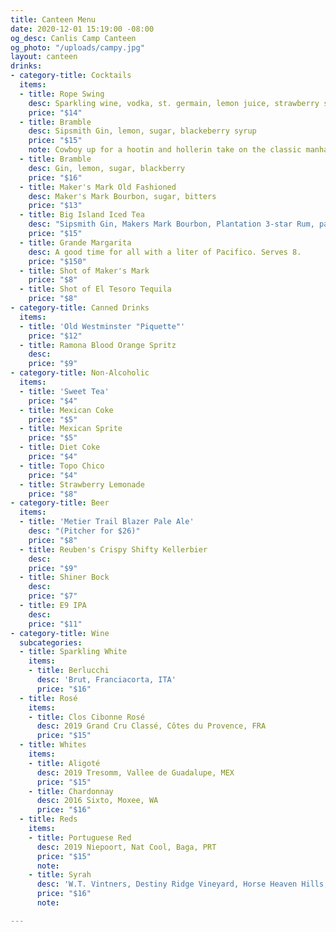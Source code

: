 ```yaml
---
title: Canteen Menu
date: 2020-12-01 15:19:00 -08:00
og_desc: Canlis Camp Canteen
og_photo: "/uploads/campy.jpg"
layout: canteen
drinks:
- category-title: Cocktails
  items:
  - title: Rope Swing
    desc: Sparkling wine, vodka, st. germain, lemon juice, strawberry syrup, soda (Pitcher for $45)
    price: "$14"
  - title: Bramble
    desc: Sipsmith Gin, lemon, sugar, blackeberry syrup
    price: "$15"
    note: Cowboy up for a hootin and hollerin take on the classic manhattan.
  - title: Bramble
    desc: Gin, lemon, sugar, blackberry
    price: "$16"
  - title: Maker's Mark Old Fashioned
    desc: Maker's Mark Bourbon, sugar, bitters
    price: "$13"
  - title: Big Island Iced Tea
    desc: "Sipsmith Gin, Makers Mark Bourbon, Plantation 3-star Rum, passion fruit, lime, sweet tea, soda. (Pitcher for $50)"
    price: "$15"
  - title: Grande Margarita
    desc: A good time for all with a liter of Pacifico. Serves 8.
    price: "$150"
  - title: Shot of Maker's Mark
    price: "$8"
  - title: Shot of El Tesoro Tequila
    price: "$8"
- category-title: Canned Drinks
  items:
  - title: 'Old Westminster "Piquette"'
    price: "$12"
  - title: Ramona Blood Orange Spritz
    desc:
    price: "$9"
- category-title: Non-Alcoholic
  items:
  - title: 'Sweet Tea'
    price: "$4"
  - title: Mexican Coke
    price: "$5"
  - title: Mexican Sprite
    price: "$5"
  - title: Diet Coke
    price: "$4"
  - title: Topo Chico
    price: "$4"
  - title: Strawberry Lemonade
    price: "$8"
- category-title: Beer
  items:
  - title: 'Metier Trail Blazer Pale Ale'
    desc: "(Pitcher for $26)"
    price: "$8"
  - title: Reuben's Crispy Shifty Kellerbier
    desc:
    price: "$9"
  - title: Shiner Bock
    desc:
    price: "$7"
  - title: E9 IPA
    desc:
    price: "$11"
- category-title: Wine
  subcategories:
  - title: Sparkling White
    items:
    - title: Berlucchi
      desc: 'Brut, Franciacorta, ITA'
      price: "$16"
  - title: Rosé
    items:
    - title: Clos Cibonne Rosé
      desc: 2019 Grand Cru Classé, Côtes du Provence, FRA
      price: "$15"
  - title: Whites
    items:
    - title: Aligoté
      desc: 2019 Tresomm, Vallee de Guadalupe, MEX
      price: "$15"
    - title: Chardonnay
      desc: 2016 Sixto, Moxee, WA
      price: "$16"
  - title: Reds
    items:
    - title: Portuguese Red
      desc: 2019 Niepoort, Nat Cool, Baga, PRT
      price: "$15"
      note:
    - title: Syrah
      desc: 'W.T. Vintners, Destiny Ridge Vineyard, Horse Heaven Hills, WA'
      price: "$16"
      note:

---
```


